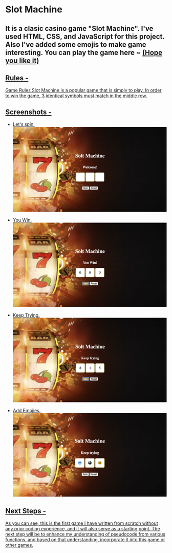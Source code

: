 # Slot Machine 
It is a clasic casino game "Slot Machine". I've used HTML, CSS, and JavaScript for this project. Also I've added some emojis to make game interesting.
You can play the game here ~ <a href="https://zianggu.github.io/slotmachine724/"> (Hope you like it)
------
## Rules -
Game Rules Slot Machine is a popular game that is simply to play. In order to win the game, 3 identical symbols must match in the middle row.

## Screenshots -
- Let's spin.
<img src="./pics/window.png"></img>

- You Win.
<img src="./pics/win.png"></img>

- Keep Trying.
<img src="./pics/trying.png"></img>

- Add Emojies.
<img src="./pics/emojis.png"></img>

## Next Steps -
As you can see, this is the first game I have written from scratch without any prior coding experience, and it will also serve as a starting point. The next step will be to enhance my understanding of pseudocode from various functions, and based on that understanding, incorporate it into this game or other games. 

